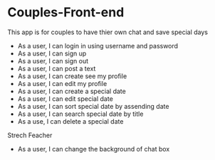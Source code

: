 # Couples-Front-end

This app is for couples to have thier own chat and save special days

- As a user, I can login in using username and password
- As a user, I can sign up
- As a user, I can sign out
- As a user, I can post a text
- As a user, I can create see my profile
- As a user, I can edit my profile
- As a user, I can create a special date
- As a user, I can edit special date
- As a user, I can sort special date by assending date
- As a user, I can search special date by title
- As a use, I can delete a special date 

Strech Feacher 
- As a user, I can change the background of chat box


